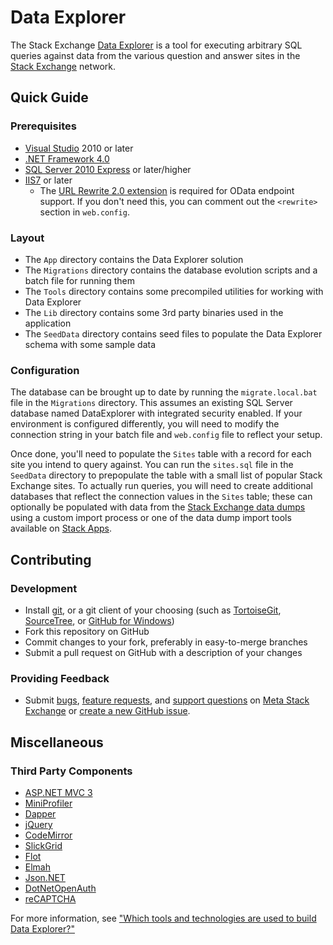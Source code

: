 # Data Explorer

The Stack Exchange [Data Explorer](http://data.stackexchange.com) is a tool for executing arbitrary SQL queries against data from the various question and answer sites in the [Stack Exchange](http://stackexchange.com) network.

## Quick Guide

### Prerequisites

 - [Visual Studio](http://www.visualstudio.com/) 2010 or later
 - [.NET Framework 4.0](http://www.microsoft.com/en-us/download/details.aspx?id=17851)
 - [SQL Server 2010 Express](https://www.microsoft.com/en-us/sqlserver/editions/2012-editions/express.aspx) or later/higher
 - [IIS7](http://www.iis.net/) or later
    - The [URL Rewrite 2.0 extension](http://www.iis.net/downloads/microsoft/url-rewrite) is required for OData endpoint support. If you don't need this, you can comment out the `<rewrite>` section in `web.config`.

### Layout

  - The `App` directory contains the Data Explorer solution
  - The `Migrations` directory contains the database evolution scripts and a batch file for running them 
  - The `Tools` directory contains some precompiled utilities for working with Data Explorer
  - The `Lib` directory contains some 3rd party binaries used in the application
  - The `SeedData` directory contains seed files to populate the Data Explorer schema with some sample data

### Configuration

The database can be brought up to date by running the `migrate.local.bat` file in the `Migrations` directory. This assumes an existing SQL Server database named DataExplorer with integrated security enabled. If your environment is configured differently, you will need to modify the connection string in your batch file and `web.config` file to reflect your setup. 

Once done, you'll need to populate the `Sites` table with a record for each site you intend to query against. You can run the `sites.sql` file in the `SeedData` directory to prepopulate the table with a small list of popular Stack Exchange sites. To actually run queries, you will need to create additional databases that reflect the connection values in the `Sites` table; these can optionally be populated with data from the [Stack Exchange data dumps](http://blog.stackoverflow.com/2009/06/stack-overflow-creative-commons-data-dump/) using a custom import process or one of the data dump import tools available on [Stack Apps](http://stackapps.com). 

## Contributing

### Development

  - Install [git](http://git-scm.com/), or a git client of your choosing (such as [TortoiseGit](https://code.google.com/p/tortoisegit/), [SourceTree](http://www.sourcetreeapp.com/), or [GitHub for Windows](http://windows.github.com/))
  - Fork this repository on GitHub
  - Commit changes to your fork, preferably in easy-to-merge branches
  - Submit a pull request on GitHub with a description of your changes

### Providing Feedback

  - Submit [bugs](http://meta.stackexchange.com/questions/ask?tags=data-explorer%20bug), [feature requests](http://meta.stackexchange.com/questions/ask?tags=data-explorer%20feature-request), and [support questions](http://meta.stackexchange.com/questions/ask?tags=data-explorer%20support) on [Meta Stack Exchange](http://meta.stackexchange.com/) or [create a new GitHub issue](https://github.com/StackExchange/StackExchange.DataExplorer/issues/new).

## Miscellaneous

### Third Party Components

 - [ASP.NET MVC 3](http://www.asp.net/mvc/mvc3)
 - [MiniProfiler](http://nuget.org/packages/MiniProfiler)
 - [Dapper](https://github.com/SamSaffron/dapper-dot-net)
 - [jQuery](http://jquery.com/)
 - [CodeMirror](http://codemirror.net/)
 - [SlickGrid](https://github.com/mleibman/SlickGrid)
 - [Flot](http://www.flotcharts.org/)
 - [Elmah](http://code.google.com/p/elmah/)
 - [Json.NET](http://james.newtonking.com/json)
 - [DotNetOpenAuth](http://www.dotnetopenauth.net/)
 - [reCAPTCHA](https://code.google.com/p/recaptcha/)

For more information, see ["Which tools and technologies are used to build Data Explorer?"](http://meta.stackexchange.com/questions/51967/which-tools-and-technologies-are-used-to-build-data-explorer)